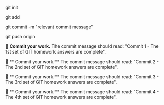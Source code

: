 <!-- What command do you use to setup a git repository inside of your folder? -->
git init
<!-- What command do you use to ask git to start tracking a file? -->
git add <fileName>
<!-- What command do you use to ask git to move your file from the staging area to the repository? -->
<!-- Commit changes in local repo (prepare them to be sent to GitHub remote repo)  -->
git commit -m "relevant commit message"
<!-- Push changes from local repo to GitHub repo -->
git push origin <gitHubBranchName>

🔴 **Commit your work.** 
The commit message should read: 
"Commit 1 - The 1st set of GIT homework answers are complete".

<!-- What command do you use to pull any changes from the master repository into your local repository? -->
<!-- What command do you use to unstage a file? -->
<!-- What command do you use to change your files back to how they were after a commit? -->
<!-- Why is it important to use -- when changing files back to a previous state? -->
<!-- Why might you want to reset your files back to a previous commit? -->

🔴 ** Commit your work.** 
The commit message should read: 
"Commit 2 - The 2nd set of GIT homework answers are complete".

<!-- ÷What command do you use to create a branch? -->
<!-- hat command do you use to use a different branch? -->
<!-- Why would you want to use a branch other than the default master? -->

🔴 ** Commit your work.** 
The commit message should read: 
"Commit 3 - The 3rd set of GIT homework answers are complete".

<!-- Give an example for when you would use git merge and give an example for when it would be better to submit a pull request to have your branch merged -->
<!-- What command do you use to send all of the work that you've done locally to your remote repository? -->

🔴 ** Commit your work.** 
The commit message should read: 
"Commit 4 - The 4th set of GIT homework answers are complete".
